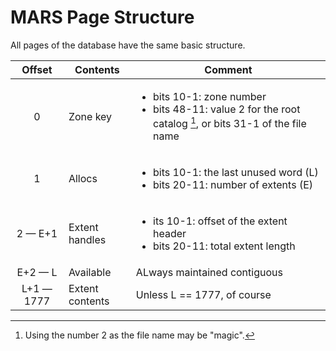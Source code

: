 # MARS Page Structure

All pages of the database have the same basic structure.

| Offset | Contents |               Comment              |
|:------:| ---------| ---------------------------------- |
|   0    | Zone key | <ul><li>bits 10-1: zone number<li>bits 48-11: value 2 for the root catalog [^1], or bits 31-1 of the file name</ul> |
|   1    |  Allocs  | <ul><li>bits 10-1: the last unused word (L)<li>bits 20-11: number of extents (E)</ul> |
| 2 &mdash;  E+1 | Extent handles | <ul><li>its 10-1: offset of the extent header<li>bits 20-11: total extent length</ul>
| E+2 &mdash; L | Available | ALways maintained contiguous |
| L+1 &mdash; 1777 | Extent contents | Unless L == 1777, of course |

[^1]: Using the number 2 as the file name may be "magic".
